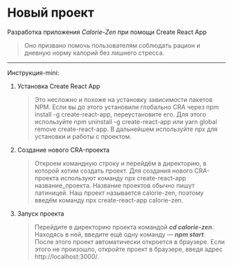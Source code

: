# Новый проект

Разработка приложения _Calorie-Zen_ при помощи Create React App

> Оно призвано помочь пользователям соблюдать рацион и дневную норму калорий без лишнего стресса.

---

Инструкция-mini:

1. Установка Create React App
   > Это несложно и похоже на установку зависимости пакетов NPM.
   > Если вы до этого установили глобально CRA через npm install -g create-react-app, переустановите его. Для этого используйте npm uninstall -g create-react-app или yarn global remove create-react-app. В дальнейшем используйте npx для установки и работы с проектом.
2. Cозданиe нового CRA-проекта
   > Откроем командную строку и перейдём в директорию, в которой хотим создать проект. Для создания нового CRA-проекта используют команду npx create-react-app название_проекта. Название проектов обычно пишут латиницей. Наш проект называется calorie-zen, поэтому введём команду npx create-react-app calorie-zen.
3. Запуск проекта
   > Перейдите в директорию проекта командой **_cd calorie-zen_**. Находясь в ней, введите ещё одну команду — **_npm start_**.
   > После этого проект автоматически откроется в браузере. Если этого не произошло, откройте проект в браузере, введя адрес http://localhost:3000/.
